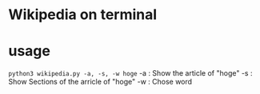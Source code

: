 # Wikipedia on terminal

# usage
  `python3 wikipedia.py -a, -s, -w hoge`
  	   -a : Show the article of "hoge"
	   -s : Show Sections of the arricle of "hoge"
	   -w : Chose word
	   